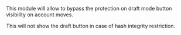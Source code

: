 This module will allow to bypass the protection on draft mode button visibility on
account moves.

This will not show the draft button in case of hash integrity restriction.
